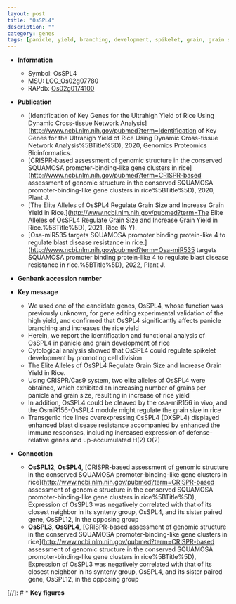 ```yaml
---
layout: post
title: "OsSPL4"
description: ""
category: genes
tags: [panicle, yield, branching, development, spikelet, grain, grain size, grains per panicle, grain yield, cell division, spikelet development, resistance, disease, disease resistance, blast, immune response, blast disease]
---
```


* **Information**  
    + Symbol: OsSPL4  
    + MSU: [LOC_Os02g07780](http://rice.uga.edu/cgi-bin/ORF_infopage.cgi?orf=LOC_Os02g07780)  
    + RAPdb: [Os02g0174100](http://rapdb.dna.affrc.go.jp/viewer/gbrowse_details/irgsp1?name=Os02g0174100)  

* **Publication**  
    + [Identification of Key Genes for the Ultrahigh Yield of Rice Using Dynamic Cross-tissue Network Analysis](http://www.ncbi.nlm.nih.gov/pubmed?term=Identification of Key Genes for the Ultrahigh Yield of Rice Using Dynamic Cross-tissue Network Analysis%5BTitle%5D), 2020, Genomics Proteomics Bioinformatics.
    + [CRISPR-based assessment of genomic structure in the conserved SQUAMOSA promoter-binding-like gene clusters in rice](http://www.ncbi.nlm.nih.gov/pubmed?term=CRISPR-based assessment of genomic structure in the conserved SQUAMOSA promoter-binding-like gene clusters in rice%5BTitle%5D), 2020, Plant J.
    + [The Elite Alleles of OsSPL4 Regulate Grain Size and Increase Grain Yield in Rice.](http://www.ncbi.nlm.nih.gov/pubmed?term=The Elite Alleles of OsSPL4 Regulate Grain Size and Increase Grain Yield in Rice.%5BTitle%5D), 2021, Rice (N Y).
    + [Osa-miR535 targets SQUAMOSA promoter binding protein-like 4 to regulate blast disease resistance in rice.](http://www.ncbi.nlm.nih.gov/pubmed?term=Osa-miR535 targets SQUAMOSA promoter binding protein-like 4 to regulate blast disease resistance in rice.%5BTitle%5D), 2022, Plant J.

* **Genbank accession number**  

* **Key message**  
    + We used one of the candidate genes, OsSPL4, whose function was previously unknown, for gene editing experimental validation of the high yield, and confirmed that OsSPL4 significantly affects panicle branching and increases the rice yield
    + Herein, we report the identification and functional analysis of OsSPL4 in panicle and grain development of rice
    + Cytological analysis showed that OsSPL4 could regulate spikelet development by promoting cell division
    + The Elite Alleles of OsSPL4 Regulate Grain Size and Increase Grain Yield in Rice.
    + Using CRISPR/Cas9 system, two elite alleles of OsSPL4 were obtained, which exhibited an increasing number of grains per panicle and grain size, resulting in increase of rice yield
    + In addition, OsSPL4 could be cleaved by the osa-miR156 in vivo, and the OsmiR156-OsSPL4 module might regulate the grain size in rice
    + Transgenic rice lines overexpressing OsSPL4 (OXSPL4) displayed enhanced blast disease resistance accompanied by enhanced the immune responses, including increased expression of defense-relative genes and up-accumulated H(2) O(2)

* **Connection**  
    + __OsSPL12__, __OsSPL4__, [CRISPR-based assessment of genomic structure in the conserved SQUAMOSA promoter-binding-like gene clusters in rice](http://www.ncbi.nlm.nih.gov/pubmed?term=CRISPR-based assessment of genomic structure in the conserved SQUAMOSA promoter-binding-like gene clusters in rice%5BTitle%5D),  Expression of OsSPL3 was negatively correlated with that of its closest neighbor in its synteny group, OsSPL4, and its sister paired gene, OsSPL12, in the opposing group
    + __OsSPL3__, __OsSPL4__, [CRISPR-based assessment of genomic structure in the conserved SQUAMOSA promoter-binding-like gene clusters in rice](http://www.ncbi.nlm.nih.gov/pubmed?term=CRISPR-based assessment of genomic structure in the conserved SQUAMOSA promoter-binding-like gene clusters in rice%5BTitle%5D),  Expression of OsSPL3 was negatively correlated with that of its closest neighbor in its synteny group, OsSPL4, and its sister paired gene, OsSPL12, in the opposing group

[//]: # * **Key figures**  


